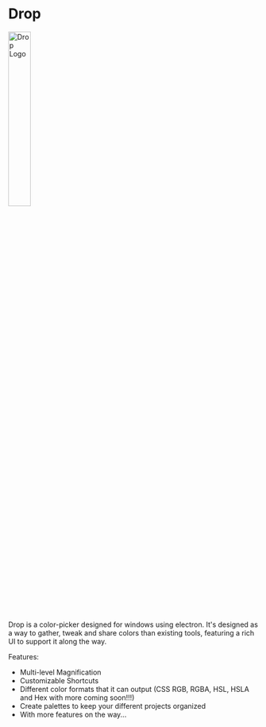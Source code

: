 # Drop

<img src="https://raw.githubusercontent.com/motorlatitude/Drop/master/src/assets/img/Drop%20Logo.png" alt="Drop Logo" width="30%">

Drop is a color-picker designed for windows using electron. It's designed as a way to gather, tweak and share colors than
existing tools, featuring a rich UI to support it along the way.

Features:

 - Multi-level Magnification
 - Customizable Shortcuts
 - Different color formats that it can output (CSS RGB, RGBA, HSL, HSLA and Hex with more coming soon!!!)
 - Create palettes to keep your different projects organized
 - With more features on the way...

